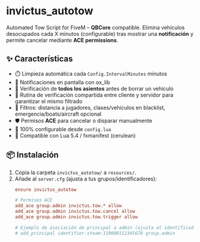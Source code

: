 # invictus_autotow

Automated Tow Script for FiveM – **QBCore** compatible. Elimina vehículos desocupados cada X minutos (configurable) tras mostrar una **notificación** y permite cancelar mediante **ACE permissions**.

## ✨ Características
- ⏱️ Limpieza automática cada `Config.IntervalMinutes` minutos
- 📣 Notificaciones en pantalla con ox_lib
- 👥 Verificación de **todos los asientos** antes de borrar un vehículo
- 🔁 Rutina de verificación compartida entre cliente y servidor para garantizar el mismo filtrado
- 🧯 Filtros: distancia a jugadores, clases/vehículos en blacklist, emergencia/boats/aircraft opcional
- 🛡️ Permisos **ACE** para cancelar o disparar manualmente
- 🧩 100% configurable desde `config.lua`
- 🔧 Compatible con Lua 5.4 / fxmanifest (cerulean)

## 📦 Instalación
1. Copia la carpeta `invictus_autotow/` a `resources/`.
2. Añade al `server.cfg` (ajusta a tus grupos/identificadores):
   ```cfg
   ensure invictus_autotow

   # Permisos ACE
   add_ace group.admin invictus.tow.* allow
   add_ace group.admin invictus.tow.cancel allow
   add_ace group.admin invictus.tow.trigger allow

   # Ejemplo de asociación de principal a admin (ajusta al identificador real)
   # add_principal identifier.steam:110000112345678 group.admin
